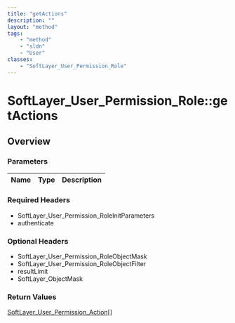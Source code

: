 ```yaml
---
title: "getActions"
description: ""
layout: "method"
tags:
    - "method"
    - "sldn"
    - "User"
classes:
    - "SoftLayer_User_Permission_Role"
---
```

# SoftLayer_User_Permission_Role::getActions
## Overview 


### Parameters 
|Name | Type | Description |
| --- | --- | --- |


### Required Headers
* SoftLayer_User_Permission_RoleInitParameters
* authenticate

### Optional Headers
* SoftLayer_User_Permission_RoleObjectMask
* SoftLayer_User_Permission_RoleObjectFilter
* resultLimit
* SoftLayer_ObjectMask

### Return Values
<a href='/reference/datatypes/SoftLayer_User_Permission_Action'>SoftLayer_User_Permission_Action[] </a>

